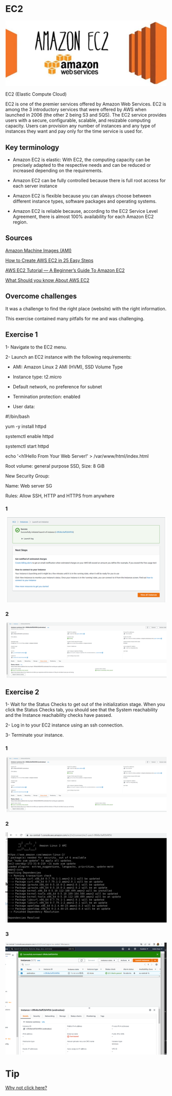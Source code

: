 # EC2

![Amazon EC2](../00_includes/AWS-06%20EC2/Amazon%20EC2.PNG)

EC2 (Elastic Compute Cloud)

EC2 is one of the premier services offered by Amazon Web Services. EC2 is among the 3 introductory services that were offered by AWS when launched in 2006 (the other 2 being S3 and SQS). The EC2 service provides users with a secure, configurable, scalable, and resizable computing capacity. Users can provision any number of instances and any type of instances they want and pay only for the time service is used for.


## Key terminology

- Amazon EC2 is elastic: With EC2, the computing capacity can be precisely adapted to the respective needs and can be reduced or increased depending on the requirements.

- Amazon EC2 can be fully controlled because there is full root access for each server instance

- Amazon EC2 is flexible because you can always choose between different instance types, software packages and operating systems.

- Amazon EC2 is reliable because, according to the EC2 Service Level Agreement, there is almost 100% availability for each Amazon EC2 region.


## Sources

[Amazon Machine Images (AMI)](https://docs.aws.amazon.com/AWSEC2/latest/UserGuide/AMIs.html)

[How to Create AWS EC2 in 25 Easy Steps](https://www.waferwire.com/blog/how-to-create-aws-ec2-in-25-easy-steps/)

[AWS EC2 Tutorial — A Beginner’s Guide To Amazon EC2](https://medium.com/edureka/aws-ec2-tutorial-16583cc7798e)

[What Should you know About AWS EC2](https://medium.com/swlh/what-should-you-know-about-aws-ec2-e6943dfe73cc)


## Overcome challenges

It was a challenge to find the right place (website) with the right information.

This exercise contained many pitfalls for me and was challenging.

## Exercise 1
1- Navigate to the EC2 menu.

2- Launch an EC2 instance with the following requirements:

- AMI: Amazon Linux 2 AMI (HVM), SSD Volume Type

- Instance type: t2.micro

- Default network, no preference for subnet

- Termination protection: enabled

- User data:

#!/bin/bash

 yum -y install httpd

systemctl enable httpd

systemctl start httpd

 echo '<html><h1Hello From Your Web Server!</h1></html>' > /var/www/html/index.html

Root volume: general purpose SSD, Size: 8 GiB

New Security Group:

Name: Web server SG

Rules: Allow SSH, HTTP and HTTPS from anywhere

### 1

![Navigate](../00_includes/AWS-06%20EC2/Launch-instance.PNG)

### 2

![Launch](../00_includes/AWS-06%20EC2/Instance-summary1.PNG)

## Exercise 2

1- Wait for the Status Checks to get out of the initialization stage. When you click the Status Checks tab, you should see that the System reachability and the Instance reachability checks have passed.

2- Log in to your EC2 instance using an ssh connection.

3- Terminate your instance.

### 1

![Launch](../00_includes/AWS-06%20EC2/Instance-summary2.PNG)

### 2

![Log in](../00_includes/AWS-06%20EC2/3.PNG)

### 3

![Terminate](../00_includes/AWS-06%20EC2/Terminated.PNG)


# Tip

[Why not click here?](https://intellipaat.com/blog/what-is-amazon-ec2-in-aws/)